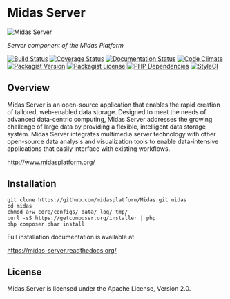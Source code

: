# Midas Server #

![Midas Server](https://raw.githubusercontent.com/midasplatform/Midas/master/core/public/images/midas-200.png)

_Server component of the Midas Platform_

[![Build Status](https://img.shields.io/travis/midasplatform/Midas/master.svg)](https://travis-ci.org/midasplatform/Midas)
[![Coverage Status](https://img.shields.io/coveralls/midasplatform/Midas.svg)](https://coveralls.io/r/midasplatform/Midas)
[![Documentation Status](https://readthedocs.org/projects/midas-server/badge/?version=latest)](https://readthedocs.org/projects/midas-server/?badge=latest)
[![Code Climate](https://img.shields.io/codeclimate/github/midasplatform/Midas.svg)](https://codeclimate.com/github/midasplatform/Midas)
[![Packagist Version](https://img.shields.io/packagist/v/midas-platform/midas-server.svg)](https://packagist.org/packages/midas-platform/midas-server)
[![Packagist License](https://img.shields.io/packagist/l/midas-platform/midas-server.svg)](https://packagist.org/packages/midas-platform/midas-server)
[![PHP Dependencies](https://img.shields.io/versioneye/d/midas-platform/midas-server.svg)](https://www.versioneye.com/php/midas-platform:midas-server)
[![StyleCI](https://styleci.io/repos/18849230/shield)](https://styleci.io/repos/18849230)

## Overview ##

Midas Server is an open-source application that enables the rapid creation of
tailored, web-enabled data storage. Designed to meet the needs of advanced
data-centric computing, Midas Server addresses the growing challenge of large
data by providing a flexible, intelligent data storage system. Midas Server
integrates multimedia server technology with other open-source data analysis
and visualization tools to enable data-intensive applications that easily
interface with existing workflows.

<http://www.midasplatform.org/>

## Installation ##

```
git clone https://github.com/midasplatform/Midas.git midas
cd midas
chmod a+w core/configs/ data/ log/ tmp/
curl -sS https://getcomposer.org/installer | php
php composer.phar install
```

Full installation documentation is available at

<https://midas-server.readthedocs.org/>

## License ##

Midas Server is licensed under the Apache License, Version 2.0.
